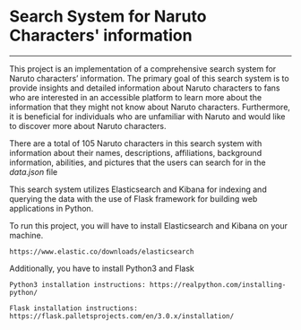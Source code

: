 
# Search System for Naruto Characters' information
---
This project is an implementation of a comprehensive search system for Naruto characters’ information. The primary goal of this search system is to provide insights and detailed information about Naruto characters to fans who are interested in an accessible platform to learn more about the information that they might not know about Naruto characters. Furthermore, it is beneficial for individuals who are unfamiliar with Naruto and would like to discover more about Naruto characters.

There are a total of 105 Naruto characters in this search system with information about their names, descriptions, affiliations, background information, abilities, and pictures that the users can search for in the *data.json* file

This search system utilizes Elasticsearch and Kibana for indexing and querying the data with the use of Flask framework for building web applications in Python.

To run this project, you will have to install Elasticsearch and Kibana on your machine.
```
https://www.elastic.co/downloads/elasticsearch
```

Additionally, you have to install Python3 and Flask
```
Python3 installation instructions: https://realpython.com/installing-python/
```
```
Flask installation instructions: https://flask.palletsprojects.com/en/3.0.x/installation/
```

